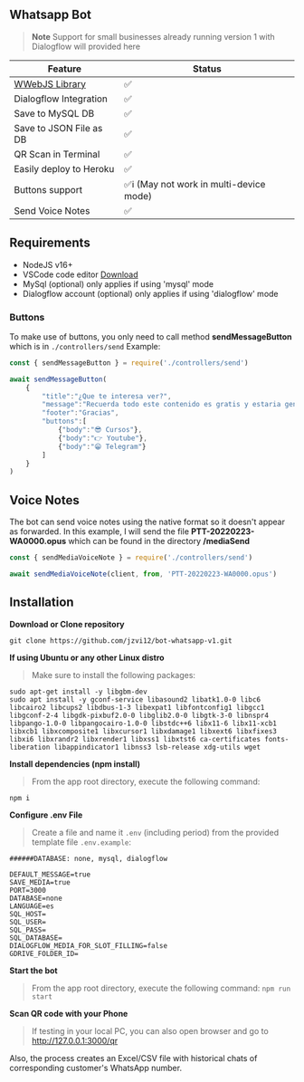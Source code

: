 ## Whatsapp Bot

> **Note**
> Support for small businesses already running version 1 with Dialogflow will provided here

| Feature  | Status |
| ------------- | ------------- |
| [WWebJS Library](https://github.com/pedroslopez/whatsapp-web.js/) | ✅ |
| Dialogflow Integration | ✅  |
| Save to MySQL DB | ✅  |
| Save to JSON File as DB | ✅  |
| QR Scan in Terminal | ✅ |
| Easily deploy to Heroku  | ✅  |
| Buttons support | ✅ℹ️  (May not work in multi-device mode)|
| Send Voice Notes | ✅ |

## Requirements
- NodeJS v16+
- VSCode code editor [Download](https://code.visualstudio.com/download)
- MySql (optional) only applies if using 'mysql' mode
- Dialogflow account (optional) only applies if using 'dialogflow' mode

### Buttons

To make use of buttons, you only need to call method __sendMessageButton__ which is in `./controllers/send`
Example:

``` javascript
const { sendMessageButton } = require('./controllers/send')

await sendMessageButton(
    {
        "title":"¿Que te interesa ver?",
        "message":"Recuerda todo este contenido es gratis y estaria genial que me siguas!",
        "footer":"Gracias",
        "buttons":[
            {"body":"😎 Cursos"},
            {"body":"👉 Youtube"},
            {"body":"😁 Telegram"}
        ]
    }
)

```

## Voice Notes

The bot can send voice notes using the native format so it doesn't appear as forwarded. In this example, I will send the file __PTT-20220223-WA0000.opus__ which can be found in the directory __/mediaSend__

``` javascript
const { sendMediaVoiceNote } = require('./controllers/send')

await sendMediaVoiceNote(client, from, 'PTT-20220223-WA0000.opus')
```

## Installation
__Download or Clone repository__

```
git clone https://github.com/jzvi12/bot-whatsapp-v1.git
```

__If using Ubuntu or any other Linux distro__
> Make sure to install the following packages:
```
sudo apt-get install -y libgbm-dev
sudo apt install -y gconf-service libasound2 libatk1.0-0 libc6 libcairo2 libcups2 libdbus-1-3 libexpat1 libfontconfig1 libgcc1 libgconf-2-4 libgdk-pixbuf2.0-0 libglib2.0-0 libgtk-3-0 libnspr4 libpango-1.0-0 libpangocairo-1.0-0 libstdc++6 libx11-6 libx11-xcb1 libxcb1 libxcomposite1 libxcursor1 libxdamage1 libxext6 libxfixes3 libxi6 libxrandr2 libxrender1 libxss1 libxtst6 ca-certificates fonts-liberation libappindicator1 libnss3 lsb-release xdg-utils wget
```

__Install dependencies (npm install)__
> From the app root directory, execute the following command:

```
npm i
``` 

__Configure .env File__
> Create a file and name it `.env` (including period) from the provided template file `.env.example`:
```
######DATABASE: none, mysql, dialogflow

DEFAULT_MESSAGE=true
SAVE_MEDIA=true
PORT=3000
DATABASE=none
LANGUAGE=es
SQL_HOST=
SQL_USER=
SQL_PASS=
SQL_DATABASE=
DIALOGFLOW_MEDIA_FOR_SLOT_FILLING=false
GDRIVE_FOLDER_ID=
```

__Start the bot__
> From the app root directory, execute the following command:
`npm run start`

__Scan QR code with your Phone__
> If testing in your local PC, you can also open browser and go to http://127.0.0.1:3000/qr

Also, the process creates an Excel/CSV file with historical chats of corresponding customer's WhatsApp number.
